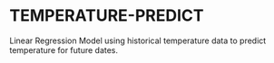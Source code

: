 # TEMPERATURE-PREDICT
Linear Regression Model using historical temperature data to predict temperature for future dates.
